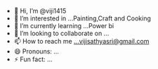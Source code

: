 - 👋 Hi, I’m @viji1415
- 👀 I’m interested in ...Painting,Craft and Cooking 
- 🌱 I’m currently learning ...Power bi 
- 💞️ I’m looking to collaborate on ...
- 📫 How to reach me ...vijisathyasri@gmail.com
- 😄 Pronouns: ...
- ⚡ Fun fact: ...

<!---
viji1415/viji1415 is a ✨ special ✨ repository because its `README.md` (this file) appears on your GitHub profile.
You can click the Preview link to take a look at your changes.
--->

